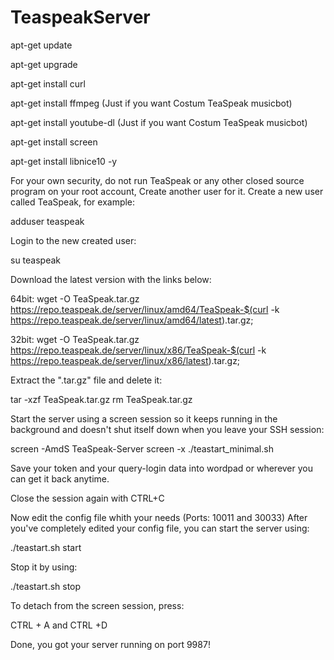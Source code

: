 # TeaspeakServer

apt-get update

apt-get upgrade

apt-get install curl

apt-get install ffmpeg (Just if you want Costum TeaSpeak musicbot)

apt-get install youtube-dl (Just if you want Costum TeaSpeak musicbot)

apt-get install screen

apt-get install libnice10 -y

For your own security, do not run TeaSpeak or any other closed source program on your root account,
Create another user for it.
Create a new user called TeaSpeak, for example:

adduser teaspeak

Login to the new created user:

su teaspeak

Download the latest version with the links below:

64bit:
wget -O TeaSpeak.tar.gz https://repo.teaspeak.de/server/linux/amd64/TeaSpeak-$(curl -k https://repo.teaspeak.de/server/linux/amd64/latest).tar.gz;

32bit:
wget -O TeaSpeak.tar.gz https://repo.teaspeak.de/server/linux/x86/TeaSpeak-$(curl -k https://repo.teaspeak.de/server/linux/x86/latest).tar.gz;

Extract the ".tar.gz" file and delete it:

tar -xzf TeaSpeak.tar.gz
rm TeaSpeak.tar.gz

Start the server using a screen session so it keeps running in the background and doesn't shut itself down when you leave your SSH session:

screen -AmdS TeaSpeak-Server
screen -x
./teastart_minimal.sh

Save your token and your query-login data into wordpad or wherever you can get it back anytime.

Close the session again with CTRL+C

Now edit the config file whith your needs (Ports: 10011 and 30033)
After you've completely edited your config file, you can start the server using:

./teastart.sh start

Stop it by using:

./teastart.sh stop

To detach from the screen session, press:

CTRL + A and CTRL +D

Done, you got your server running on port 9987!
